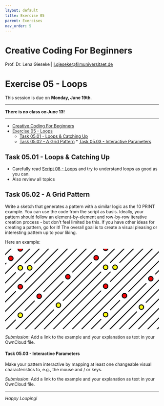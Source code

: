 ```yaml
---
layout: default
title: Exercise 05
parent: Exercises
nav_order: 5
---
```


# Creative Coding For Beginners
  
Prof. Dr. Lena Gieseke \| l.gieseke@filmuniversitaet.de  
  
  
# Exercise 05 - Loops

This session is due on **Monday, June 19th**.  

---

**There is no class on June 13!**

---

* [Creative Coding For Beginners](#creative-coding-for-beginners)
* [Exercise 05 - Loops](#exercise-05---loops)
    * [Task 05.01 - Loops \& Catching Up](#task-0501---loops--catching-up)
    * [Task 05.02 - A Grid Pattern](#task-0502---a-grid-pattern)
            * [Task 05.03 - Interactive Parameters](#task-0503---interactive-parameters)


## Task 05.01 - Loops & Catching Up

* Carefully read [Script 08 - Loops](../../02_scripts/ccfb_ss23_08_loops_script.md) and try to understand loops as good as you can.
* Also review all topics 

## Task 05.02 - A Grid Pattern

Write a sketch that generates a pattern with a similar logic as the 10 PRINT example. You can use the code from the script as basis. Ideally, your pattern should follow an element-by-element and row-by-row iterative creation process - but don't feel limited be this. If you have other ideas for creating a pattern, go for it! The overall goal is to create a visual pleasing or interesting pattern up to your liking.  

Here an example:

![pattern_01](img/pattern_01.png)

*Submission*: Add a link to the example and your explanation as text in your OwnCloud file.

#### Task 05.03 - Interactive Parameters

Make your pattern interactive by mapping at least one changeable visual characteristics to, e.g., the mouse and / or keys.

*Submission*: Add a link to the example and your explanation as text in your OwnCloud file.


---

*Happy Looping!*
